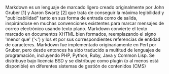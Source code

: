 Markdown es un lenguaje de marcado ligero creado originalmente por John Gruber [1] y Aaron Swartz [2] que trata de conseguir la máxima legibilidad y "publicabilidad" tanto en sus forma de entrada como de salida, inspirándose en muchas convenciones existentes para marcar mensajes de correo electrónico usando texto plano. Markdown convierte el texto marcado en documentos XHTML bien formados, reemplazando el signo 'menor que' ('<') y los et por sus correspondientes referencias de entidad de caracteres. Markdown fue implementado originariamente en Perl por Gruber, pero desde entonces ha sido traducido a multitud de lenguajes de programación, incluyendo PHP, Python, Ruby, Java y Common Lisp. Se distribuye bajo licencia BSD y se distribuye como plugin (o al menos está disponible) en diferentes sistemas de gestión de contenidos (CMS)
